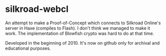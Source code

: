 # silkroad-webcl

An attempt to make a Proof-of-Concept which connects to Silkroad Online's server in Haxe (compiles to Flash). I don't think we managed to make it work. The implementation of Blowfish crypto was hard to do at that time.

Developed in the beginning of 2010. It's now on github only for archival and educational purposes.